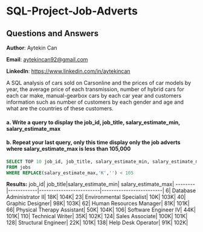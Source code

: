 # SQL-Project-Job-Adverts 
## Questions and Answers

**Author**: Aytekin Can

**Email**: aytekincan92@gmail.com

**LinkedIn**: https://www.linkedin.com/in/aytekincan

A SQL analysis of cars sold on Carsonline and the prices of car models by year, the average price of each transmission, number of hybrid cars for each car make, manual-gearbox cars by each car year and customers information such as number of customers by each gender and age and what are the countries of these customers.

#### a. Write a query to display the job_id, job_title, salary_estimate_min, salary_estimate_max
#### b. Repeat your last query, only this time display only the job adverts where salary_estimate_max is less than 105,000
````sql
SELECT TOP 10 job_id, job_title, salary_estimate_min, salary_estimate_max
FROM jobs
WHERE REPLACE(salary_estimate_max,'K','') < 105
````
**Results:**
job_id|	job_title|salary_estimate_min|	salary_estimate_max|
--------|------------|-------------------------|-------------------------|
6|	Database Administrator II|	18K|	104K|
23|	Environmental Specialist|	10K|	103K|
40|	Graphic Designer|	98K|	103K|
62|	Human Resources Manager|	81K|	101K|
66|	Physical Therapy Assistant|	50K|	104K|
106|	Software Engineer IV|	44K|	101K|
110|	Technical Writer|	35K|	102K|
124|	Sales Associate| 100K|	101K|
128|	Structural Engineer|	22K|	101K|
138|	Help Desk Operator|	91K|	102K|
